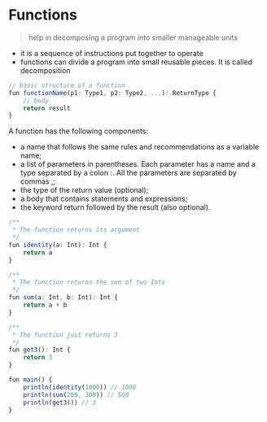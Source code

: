 # Functions
> help in decomposing a program into smaller manageable units
- it is a sequence of instructions put together to operate
- functions can divide a program into small reusable pieces. It is called decomposition
```js
// basic structure of a function
fun functionName(p1: Type1, p2: Type2, ...): ReturnType {
    // body
    return result
}
```

A function has the following components:
- a name that follows the same rules and recommendations as a variable name;
- a list of parameters in parentheses. Each parameter has a name and a type separated by a colon :. All the parameters are separated by commas ,;
- the type of the return value (optional);
- a body that contains statements and expressions;
- the keyword return followed by the result (also optional).

```js
/**
 * The function returns its argument
 */
fun identity(a: Int): Int {
    return a
}

/**
 * The function returns the sum of two Ints
 */
fun sum(a: Int, b: Int): Int {
    return a + b
}

/**
 * The function just returns 3
 */
fun get3(): Int {
    return 3
}

fun main() {
    println(identity(1000)) // 1000
    println(sum(200, 300)) // 500    
    println(get3()) // 3
}
```
